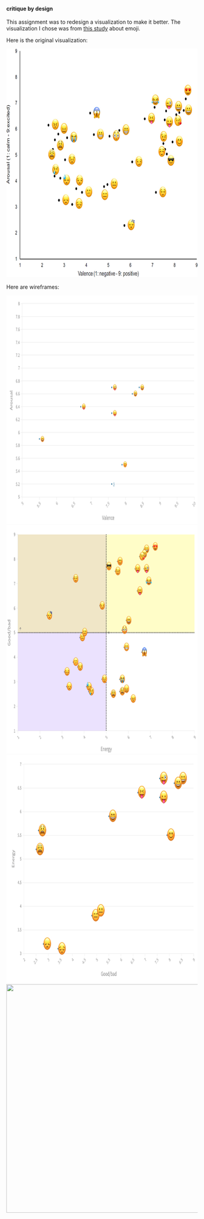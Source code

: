 #### critique by design

This assignment was to redesign a visualization to make it better. The visualization I chose was from [this study](https://www.sciencedirect.com/science/article/pii/S0963996918308664) about emoji.

Here is the original visualization:

<img src="/Original_emoji_plot.jpg" width="800" height="600">

Here are wireframes:

<img src="/First_try_similar.png" width="800" height="600">

<img src="/first_try_colors.png" width="800" height="600">

<img src="/second_try_similar.png" width="800" height="600">

<img src="/quad_grid_sketch.png" width="800" height="600">
